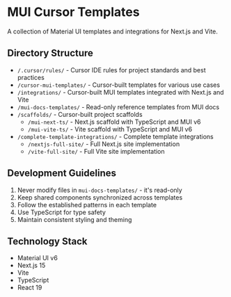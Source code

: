 # MUI Cursor Templates

A collection of Material UI templates and integrations for Next.js and Vite.

## Directory Structure

- `/.cursor/rules/` - Cursor IDE rules for project standards and best practices
- `/cursor-mui-templates/` - Cursor-built templates for various use cases
- `/integrations/` - Cursor-built MUI templates integrated with Next.js and Vite
- `/mui-docs-templates/` - Read-only reference templates from MUI docs
- `/scaffolds/` - Cursor-built project scaffolds
  - `/mui-next-ts/` - Next.js scaffold with TypeScript and MUI v6
  - `/mui-vite-ts/` - Vite scaffold with TypeScript and MUI v6
- `/complete-template-integrations/` - Complete template integrations
  - `/nextjs-full-site/` - Full Next.js site implementation
  - `/vite-full-site/` - Full Vite site implementation

## Development Guidelines

1. Never modify files in `mui-docs-templates/` - it's read-only
2. Keep shared components synchronized across templates
3. Follow the established patterns in each template
4. Use TypeScript for type safety
5. Maintain consistent styling and theming

## Technology Stack

- Material UI v6
- Next.js 15
- Vite
- TypeScript
- React 19 